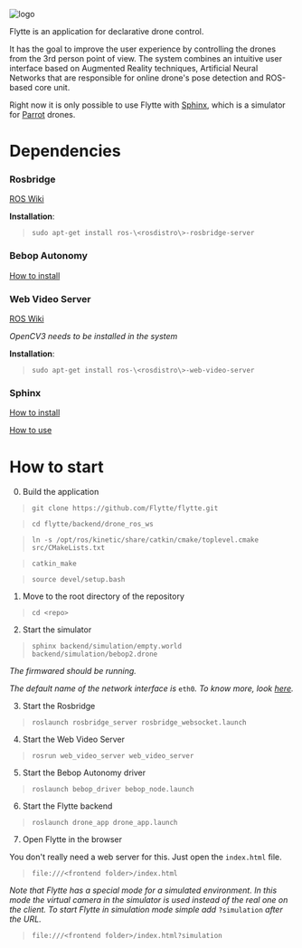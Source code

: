 ![logo](https://flytte.github.io/logo.png)

Flytte is an application for declarative drone control.

It has the goal to improve the user experience by controlling the drones from the 3rd person point of view. The system combines an intuitive user interface based on Augmented Reality techniques, Artificial Neural Networks that are responsible for online drone's pose detection and ROS-based core unit.

Right now it is only possible to use Flytte with [Sphinx](https://developer.parrot.com/docs/sphinx/index.html), which is a simulator for [Parrot](https://www.parrot.com/) drones.

# Dependencies

### Rosbridge
[ROS Wiki](http://wiki.ros.org/rosbridge_suite)

**Installation**:
> `sudo apt-get install ros-\<rosdistro\>-rosbridge-server`

### Bebop Autonomy
[How to install](https://bebop-autonomy.readthedocs.io/en/latest/installation.html)

### Web Video Server
[ROS Wiki](http://wiki.ros.org/web_video_server)

_OpenCV3 needs to be installed in the system_

**Installation**:
> `sudo apt-get install ros-\<rosdistro\>-web-video-server`

### Sphinx
[How to install](https://developer.parrot.com/docs/sphinx/installation.html)

[How to use](https://developer.parrot.com/docs/sphinx/firststep.html)

# How to start
0. Build the application
> `git clone https://github.com/Flytte/flytte.git`

> `cd flytte/backend/drone_ros_ws`

> `ln -s /opt/ros/kinetic/share/catkin/cmake/toplevel.cmake src/CMakeLists.txt`

> `catkin_make`

> `source devel/setup.bash`

1. Move to the root directory of the repository
> `cd <repo>`

2. Start the simulator
> `sphinx backend/simulation/empty.world backend/simulation/bebop2.drone`

_The firmwared should be running._

_The default name of the network interface is_ `eth0`_. To know more, look [here](https://developer.parrot.com/docs/sphinx/firststep.html)._

3. Start the Rosbridge
> `roslaunch rosbridge_server rosbridge_websocket.launch`

4. Start the Web Video Server
> `rosrun web_video_server web_video_server`

5. Start the Bebop Autonomy driver
> `roslaunch bebop_driver bebop_node.launch`

6. Start the Flytte backend
> `roslaunch drone_app drone_app.launch`

7. Open Flytte in the browser

You don't really need a web server for this. Just open the `index.html` file.
> `file:///<frontend folder>/index.html`

_Note that Flytte has a special mode for a simulated environment. In this mode the virtual camera in the simulator is used instead of the real one on the client. To start Flytte in simulation mode simple add_ `?simulation` _after the URL._
> `file:///<frontend folder>/index.html?simulation`
